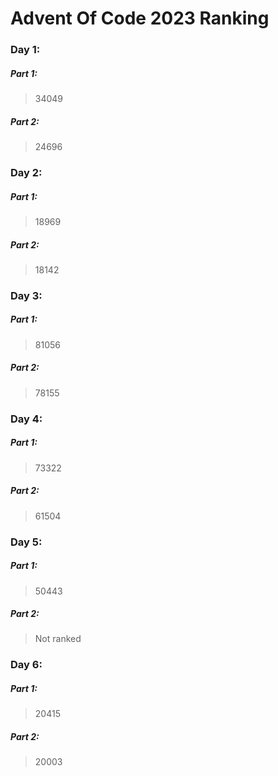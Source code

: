 # Advent Of Code 2023 Ranking

### Day 1:
##### Part 1:
 > 34049

##### Part 2:
 > 24696

### Day 2:
##### Part 1:
 > 18969

##### Part 2:
 > 18142

### Day 3:
##### Part 1:
 > 81056

##### Part 2:
 > 78155

### Day 4:
##### Part 1:
 > 73322

##### Part 2:
 > 61504

### Day 5:
##### Part 1:
 > 50443

##### Part 2:
 > Not ranked

### Day 6:
##### Part 1:
 > 20415

##### Part 2:
 > 20003
